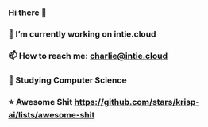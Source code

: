 ### Hi there 👋

### 🔭 I’m currently working on intie.cloud
### 📫 How to reach me: charlie@intie.cloud
### 🏫 Studying Computer Science
### ⭐ Awesome Shit https://github.com/stars/krisp-ai/lists/awesome-shit

<!--
**krisp-ai/krisp-ai** is a ✨ _special_ ✨ repository because its `README.md` (this file) appears on your GitHub profile.

Here are some ideas to get you started:

- 🔭 I’m currently working on ...
- 🌱 I’m currently learning ...
- 👯 I’m looking to collaborate on ...
- 🤔 I’m looking for help with ...
- 💬 Ask me about ...
- 📫 How to reach me: ...
- 😄 Pronouns: ...
- ⚡ Fun fact: ...
-->
